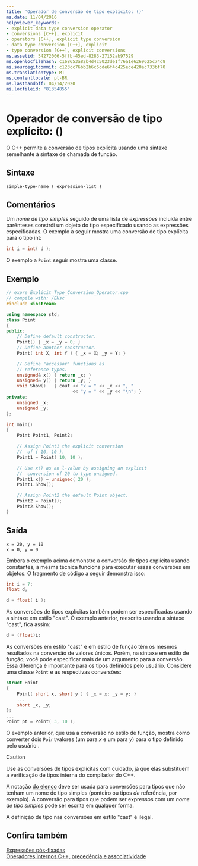 ```yaml
---
title: 'Operador de conversão de tipo explícito: ()'
ms.date: 11/04/2016
helpviewer_keywords:
- explicit data type conversion operator
- conversions [C++], explicit
- operators [C++], explicit type conversion
- data type conversion [C++], explicit
- type conversion [C++], explicit conversions
ms.assetid: 54272006-5ffb-45ed-8283-27152ab97529
ms.openlocfilehash: c168653a82b4d4c5023de1f76a1e6269625c74d8
ms.sourcegitcommit: c123cc76bb2b6c5cde6f4c425ece420ac733bf70
ms.translationtype: MT
ms.contentlocale: pt-BR
ms.lasthandoff: 04/14/2020
ms.locfileid: "81354855"
---
```

# <a name="explicit-type-conversion-operator-"></a>Operador de conversão de tipo explícito: ()

O C++ permite a conversão de tipos explícita usando uma sintaxe semelhante à sintaxe de chamada de função.

## <a name="syntax"></a>Sintaxe

```
simple-type-name ( expression-list )
```

## <a name="remarks"></a>Comentários

Um *nome de tipo simples* seguido de uma lista de *expressões* incluída entre parênteses constrói um objeto do tipo especificado usando as expressões especificadas. O exemplo a seguir mostra uma conversão de tipo explícita para o tipo int:

```cpp
int i = int( d );
```

O exemplo a `Point` seguir mostra uma classe.

## <a name="example"></a>Exemplo

```cpp
// expre_Explicit_Type_Conversion_Operator.cpp
// compile with: /EHsc
#include <iostream>

using namespace std;
class Point
{
public:
    // Define default constructor.
    Point() { _x = _y = 0; }
    // Define another constructor.
    Point( int X, int Y ) { _x = X; _y = Y; }

    // Define "accessor" functions as
    // reference types.
    unsigned& x() { return _x; }
    unsigned& y() { return _y; }
    void Show()   { cout << "x = " << _x << ", "
                         << "y = " << _y << "\n"; }
private:
    unsigned _x;
    unsigned _y;
};

int main()
{
    Point Point1, Point2;

    // Assign Point1 the explicit conversion
    //  of ( 10, 10 ).
    Point1 = Point( 10, 10 );

    // Use x() as an l-value by assigning an explicit
    //  conversion of 20 to type unsigned.
    Point1.x() = unsigned( 20 );
    Point1.Show();

    // Assign Point2 the default Point object.
    Point2 = Point();
    Point2.Show();
}
```

## <a name="output"></a>Saída

```Output
x = 20, y = 10
x = 0, y = 0
```

Embora o exemplo acima demonstre a conversão de tipos explícita usando constantes, a mesma técnica funciona para executar essas conversões em objetos. O fragmento de código a seguir demonstra isso:

```cpp
int i = 7;
float d;

d = float( i );
```

As conversões de tipos explícitas também podem ser especificadas usando a sintaxe em estilo "cast". O exemplo anterior, reescrito usando a sintaxe "cast", fica assim:

```cpp
d = (float)i;
```

As conversões em estilo "cast" e em estilo de função têm os mesmos resultados na conversão de valores únicos. Porém, na sintaxe em estilo de função, você pode especificar mais de um argumento para a conversão. Essa diferença é importante para os tipos definidos pelo usuário. Considere uma classe `Point` e as respectivas conversões:

```cpp
struct Point
{
    Point( short x, short y ) { _x = x; _y = y; }
    ...
    short _x, _y;
};
...
Point pt = Point( 3, 10 );
```

O exemplo anterior, que usa a conversão no estilo de função, mostra como converter dois `Point`valores (um para *x* e um para *y*) para o tipo definido pelo usuário .

> [!CAUTION]
> Use as conversões de tipos explícitas com cuidado, já que elas substituem a verificação de tipos interna do compilador do C++.

A notação [do elenco](../cpp/cast-operator-parens.md) deve ser usada para conversões para tipos que não tenham um nome de tipo simples (ponteiro ou tipos *de* referência, por exemplo). A conversão para tipos que podem ser expressos com um *nome de tipo simples* pode ser escrita em qualquer forma.

A definição de tipo nas conversões em estilo "cast" é ilegal.

## <a name="see-also"></a>Confira também

[Expressões pós-fixadas](../cpp/postfix-expressions.md)<br/>
[Operadores internos C++, precedência e associatividade](../cpp/cpp-built-in-operators-precedence-and-associativity.md)
